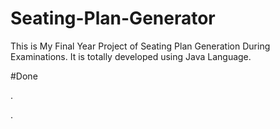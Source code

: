 # Seating-Plan-Generator

This is My Final Year Project of Seating Plan Generation During Examinations. It is totally developed using Java Language.
















































#Done










































































































.




































































































































































































































































































































































































































































































.






































